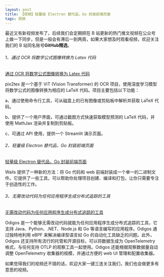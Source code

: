 ```yaml
---
layout: post
title: 【视频】轻量级 Electron 替代品，Go 封装前端页面
tags: 视频
---
```


最近又有新视频发布了，后续我们会定期把在 B 站更新的热门推文视频在公众号上做一下同步，但是一般会有滞后一到两周，如果大家想及时观看视频，欢迎关注我们的 B 站同名账号**GitHub精选**。

######  1、通过 OCR 将数学公式图像转换为 Latex 代码

[通过 OCR 将数学公式图像转换为 Latex 代码](https://www.bilibili.com/video/BV1wa4y117gm/)

pix2tex 是一个基于 ViT (Vision Transformer) 的 OCR 项目，使用深度学习模型将数学公式的图像转换为相应的 LaTeX 代码。项目主要包括以下功能：

a、通过使用命令行工具，可从磁盘上的已有图像或剪贴板中解析并获取 LaTeX 代码。

b、提供了一个用户界面，可通过截图方式快速获取模型预测的 LaTeX 代码，并使用 MathJax 渲染并复制到剪贴板。

c、可通过 API 使用，提供一个 Streamlit 演示页面。

###### 2、轻量级 Electron 替代品，Go 封装前端页面

[轻量级 Electron 替代品，Go 封装前端页面](https://www.bilibili.com/video/BV1LC4y1e7Rj/)

Wails 提供了一种新的方法：将 Go 代码和 web 前端封装成一个单一的二进制文件。它提供了一些工具，可以帮助你处理项目创建、编译和打包，让你只需要专注于创造性的工作。

###### 3、无需改动代码为任何应用程序生成分布式追踪的工具

[无需改动代码为任何应用程序生成分布式追踪的工具](https://www.bilibili.com/video/BV1Kt4y1R7Uv/)

Odigos 是一个能够无需改动代码就能为任何应用程序生成分布式追踪的工具，它支持 Java、Python、.NET、Node.js 和 Go 等语言编写的应用程序。Odigos 通过独特地利用 eBPF 来解决编译型语言如 Go 的自动化工具缺乏的问题。此外，Odigos 还支持所有流行的托管和开源目标，可以将数据生成为 OpenTelemetry 格式，与任何支持 OTLP 的观察工具一起使用。Odigos 还能根据观察数据量自动调整 OpenTelemetry 收集器的规模，并通过方便的 web UI 管理和配置收集器。

如果觉得我们的视频还不错的话，欢迎大家一键三连关注我们，我们也会做更多有意思的视频。
